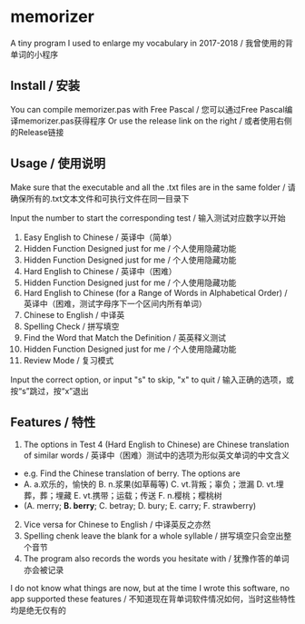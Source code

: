 # memorizer
A tiny program I used to enlarge my vocabulary in 2017-2018 / 我曾使用的背单词的小程序

## Install / 安装
You can compile memorizer.pas with Free Pascal / 您可以通过Free Pascal编译memorizer.pas获得程序
Or use the release link on the right / 或者使用右侧的Release链接

## Usage / 使用说明
Make sure that the executable and all the .txt files are in the same folder / 请确保所有的.txt文本文件和可执行文件在同一目录下

Input the number to start the corresponding test / 输入测试对应数字以开始

1. Easy English to Chinese / 英译中（简单）
2. Hidden Function Designed just for me / 个人使用隐藏功能
3. Hidden Function Designed just for me / 个人使用隐藏功能
4. Hard English to Chinese / 英译中（困难）
5. Hidden Function Designed just for me / 个人使用隐藏功能
6. Hard English to Chinese (for a Range of Words in Alphabetical Order) / 英译中（困难，测试字母序下一个区间内所有单词）
7. Chinese to English / 中译英
8. Spelling Check / 拼写填空
9. Find the Word that Match the Definition / 英英释义测试
10. Hidden Function Designed just for me / 个人使用隐藏功能
11. Review Mode / 复习模式

Input the correct option, or input "s" to skip, "x" to quit / 输入正确的选项，或按“s”跳过，按“x”退出

## Features / 特性
1. The options in Test 4 (Hard English to Chinese) are Chinese translation of similar words / 英译中（困难）测试中的选项为形似英文单词的中文含义
  * e.g. Find the Chinese translation of berry. The options are
  * A. a.欢乐的，愉快的 B. n.浆果(如草莓等) C. vt.背叛；辜负；泄漏 D. vt.埋葬，葬；埋藏 E. vt.携带；运载；传送 F. n.樱桃；樱桃树
  * (A. merry; **B. berry**; C. betray; D. bury; E. carry; F. strawberry)
2. Vice versa for Chinese to English / 中译英反之亦然
3. Spelling chenk leave the blank for a whole syllable / 拼写填空只会空出整个音节
4. The program also records the words you hesitate with / 犹豫作答的单词亦会被记录

I do not know what things are now, but at the time I wrote this software, no app supported these features / 不知道现在背单词软件情况如何，当时这些特性均是绝无仅有的
